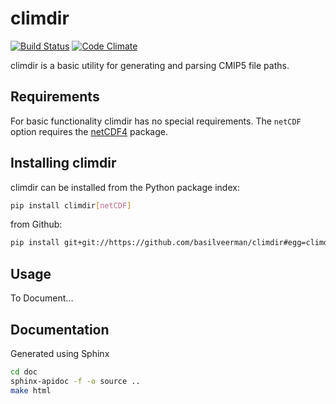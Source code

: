 # climdir

[![Build Status](https://travis-ci.org/pacificclimate/climdir.svg?branch=master)](https://travis-ci.org/pacificclimate/climdir)
[![Code Climate](https://codeclimate.com/github/pacificclimate/climdir/badges/gpa.svg)](https://codeclimate.com/github/pacificclimate/climdir)

climdir is a basic utility for generating and parsing CMIP5 file paths.

## Requirements

For basic functionality climdir has no special requirements.  The `netCDF` option requires the [netCDF4](http://unidata.github.io/netcdf4-python/) package.

## Installing climdir

climdir can be installed from the Python package index:

```bash
pip install climdir[netCDF]
```

from Github:

```bash
pip install git+git://https://github.com/basilveerman/climdir#egg=climdir
```

## Usage

To Document...

## Documentation

Generated using Sphinx

```bash
cd doc
sphinx-apidoc -f -o source ..
make html
```